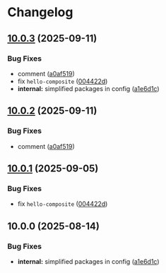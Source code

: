 # Changelog

## [10.0.3](https://github.com/cVladu/try-release-please/compare/hello-composite-v10.0.2...hello-composite-v10.0.3) (2025-09-11)


### Bug Fixes

* comment ([a0af519](https://github.com/cVladu/try-release-please/commit/a0af51963a8cb6f4119a923ff8095fbd00d6019d))
* fix `hello-composite` ([004422d](https://github.com/cVladu/try-release-please/commit/004422d59e6399940ac015b00fffc520c7de5af4))
* **internal:** simplified packages in config ([a1e6d1c](https://github.com/cVladu/try-release-please/commit/a1e6d1c25721114a41b7ec941f2a68e044afaf88))

## [10.0.2](https://github.com/cVladu/try-release-please/compare/hello-composite-v10.0.1...hello-composite-v10.0.2) (2025-09-11)


### Bug Fixes

* comment ([a0af519](https://github.com/cVladu/try-release-please/commit/a0af51963a8cb6f4119a923ff8095fbd00d6019d))

## [10.0.1](https://github.com/cVladu/try-release-please/compare/hello-composite-v10.0.0...hello-composite-v10.0.1) (2025-09-05)


### Bug Fixes

* fix `hello-composite` ([004422d](https://github.com/cVladu/try-release-please/commit/004422d59e6399940ac015b00fffc520c7de5af4))

## 10.0.0 (2025-08-14)


### Bug Fixes

* **internal:** simplified packages in config ([a1e6d1c](https://github.com/cVladu/try-release-please/commit/a1e6d1c25721114a41b7ec941f2a68e044afaf88))
